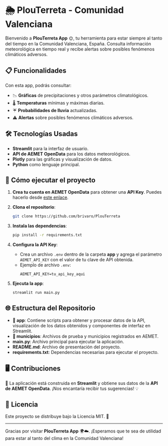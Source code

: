 # 🌦️ PlouTerreta - Comunidad Valenciana

Bienvenido a **PlouTerreta App** 🌞, tu herramienta para estar siempre al tanto del tiempo en la Comunidad Valenciana, España. Consulta información meteorológica en tiempo real y recibe alertas sobre posibles fenómenos climáticos adversos.

## 📋 Funcionalidades

Con esta app, podrás consultar:
- 📉 **Gráficas** de precipitaciones y otros parámetros climatológicos.
- 🌡️ **Temperaturas** mínimas y máximas diarias.
- ☔ **Probabilidades de lluvia** actualizadas.
- ⚠️ **Alertas** sobre posibles fenómenos climáticos adversos.

## 🛠️ Tecnologías Usadas

- **Streamlit** para la interfaz de usuario.
- **API de AEMET OpenData** para los datos meteorológicos.
- **Plotly** para las gráficas y visualización de datos.
- **Python** como lenguaje principal.

## 🚀 Cómo ejecutar el proyecto

1. **Crea tu cuenta en AEMET OpenData** para obtener una **API Key**. Puedes hacerlo desde [este enlace](https://opendata.aemet.es/).
   
2. **Clona el repositorio**:
   ```bash
   git clone https://github.com/brivaro/PlouTerreta
   ```

3. **Instala las dependencias**:
   ```bash
   pip install -r requirements.txt
   ```

4. **Configura la API Key**: 
   - Crea un archivo `.env` dentro de la carpeta **app** y agrega el parámetro `AEMET_API_KEY` con el valor de tu clave de API obtenida.
   - Ejemplo de archivo `.env`:
     ```env
     AEMET_API_KEY=tu_api_key_aqui
     ```

5. **Ejecuta la app**:
   ```bash
   streamlit run main.py
   ```


## 🌐 Estructura del Repositorio

- **📁 app**: Contiene scripts para obtener y procesar datos de la API, visualización de los datos obtenidos y componentes de interfaz en Streamlit.
- **📁 municipios**: Archivos de prueba y municipios registrados en AEMET.
- **main.py**: Archivo principal para ejecutar la aplicación.
- **README.md**: Archivo de presentación del proyecto.
- **requirements.txt**: Dependencias necesarias para ejecutar el proyecto.

## 🖥️ Contribuciones

🙌 La aplicación está construida en **Streamlit** y obtiene sus datos de la **API de AEMET OpenData**. ¡Nos encantaría recibir tus sugerencias! 💡


## 📝 Licencia

Este proyecto se distribuye bajo la Licencia MIT. 📄

---

Gracias por visitar **PlouTerreta App** 🌍☁️. ¡Esperamos que te sea de utilidad para estar al tanto del clima en la Comunidad Valenciana!